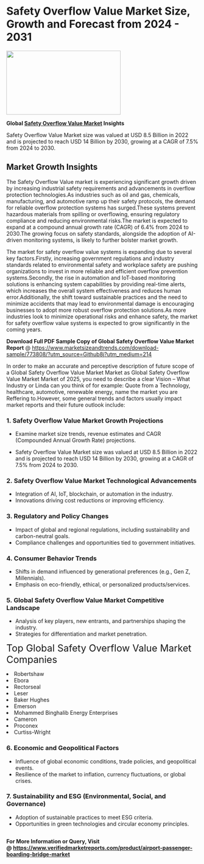 <H1>Safety Overflow Value Market Size, Growth and Forecast from 2024 - 2031</H1><img class="aligncenter size-medium wp-image-584254" src="https://thirdeyenews.in/wp-content/uploads/2024/09/Global-Market-Research-300x168.jpeg" alt="" width="300" height="168" /><p><strong>Global&nbsp;<a href="https://www.marketsizeandtrends.com/download-sample/773808/?utm_source=Github8j?utm_medium=214">Safety Overflow Value Market</a> Insights</strong></p><p>Safety Overflow Value Market size was valued at USD 8.5 Billion in 2022 and is projected to reach USD 14 Billion by 2030, growing at a CAGR of 7.5% from 2024 to 2030.</p><p><h2>Market Growth Insights</h2> <p>The Safety Overflow Value market is experiencing significant growth driven by increasing industrial safety requirements and advancements in overflow protection technologies.As industries such as oil and gas, chemicals, manufacturing, and automotive ramp up their safety protocols, the demand for reliable overflow protection systems has surged.These systems prevent hazardous materials from spilling or overflowing, ensuring regulatory compliance and reducing environmental risks.The market is expected to expand at a compound annual growth rate (CAGR) of 6.4% from 2024 to 2030.The growing focus on safety standards, alongside the adoption of AI-driven monitoring systems, is likely to further bolster market growth.</p> <p>The market for safety overflow value systems is expanding due to several key factors.Firstly, increasing government regulations and industry standards related to environmental safety and workplace safety are pushing organizations to invest in more reliable and efficient overflow prevention systems.Secondly, the rise in automation and IoT-based monitoring solutions is enhancing system capabilities by providing real-time alerts, which increases the overall system effectiveness and reduces human error.Additionally, the shift toward sustainable practices and the need to minimize accidents that may lead to environmental damage is encouraging businesses to adopt more robust overflow protection solutions.As more industries look to minimize operational risks and enhance safety, the market for safety overflow value systems is expected to grow significantly in the coming years.</p> <p><span class=""><strong>Download Full PDF Sample Copy of Global Safety Overflow Value Market Report</strong> @ <a href="https://www.marketsizeandtrends.com/download-sample/773808/?utm_source=Github8j?utm_medium=214" target="_blank">https://www.marketsizeandtrends.com/download-sample/773808/?utm_source=Github8j?utm_medium=214</a></span></p><p>In order to make an accurate and perceptive description of future scope of a Global&nbsp;Safety Overflow Value Market Market as Global&nbsp;Safety Overflow Value Market Market of 2025, you need to describe a clear Vision &ndash; What Industry or Linda can you think of for example: Quote from a Technology, healthcare, automotive, renewable energy, name the market you are Reffering to.However, some general trends and factors usually impact market reports and their future outlook include:</p><h3>1.&nbsp;<strong>Safety Overflow Value Market Growth Projections</strong></h3><ul><li>Examine market size trends, revenue estimates and CAGR (Compounded Annual Growth Rate) projections.</li><li><p>Safety Overflow Value Market size was valued at USD 8.5 Billion in 2022 and is projected to reach USD 14 Billion by 2030, growing at a CAGR of 7.5% from 2024 to 2030.</p></li></ul><h3>2.&nbsp;<strong>Safety Overflow Value Market Technological Advancements</strong></h3><ul><li>Integration of AI, IoT, blockchain, or automation in the industry.</li><li>Innovations driving cost reductions or improving efficiency.</li></ul><h3>3.&nbsp;<strong>Regulatory and Policy Changes</strong></h3><ul><li>Impact of global and regional regulations, including sustainability and carbon-neutral goals.</li><li>Compliance challenges and opportunities tied to government initiatives.</li></ul><h3>4.&nbsp;<strong>Consumer Behavior Trends</strong></h3><ul><li>Shifts in demand influenced by generational preferences (e.g., Gen Z, Millennials).</li><li>Emphasis on eco-friendly, ethical, or personalized products/services.</li></ul><h3>5.&nbsp;<strong>Global Safety Overflow Value Market Competitive Landscape</strong></h3><ul><li>Analysis of key players, new entrants, and partnerships shaping the industry.</li><li>Strategies for differentiation and market penetration.</li></ul><p data-pm-slice="1 1 []"><span style="color: inherit; font-family: inherit; font-size: 25px;">Top Global Safety Overflow Value Market Companies</span></p><div class="" data-test-id=""><p><li>Robertshaw</li><li> Ebora</li><li> Rectorseal</li><li> Leser</li><li> Baker Hughes</li><li> Emerson</li><li> Mohammed Binghalib Energy Enterprises</li><li> Cameron</li><li> Proconex</li><li> Curtiss-Wright</li></p></div><h3>6.&nbsp;<strong>Economic and Geopolitical Factors</strong></h3><ul><li>Influence of global economic conditions, trade policies, and geopolitical events.</li><li>Resilience of the market to inflation, currency fluctuations, or global crises.</li></ul><h3>7.&nbsp;<strong>Sustainability and ESG (Environmental, Social, and Governance)</strong></h3><ul><li>Adoption of sustainable practices to meet ESG criteria.</li><li>Opportunities in green technologies and circular economy principles.</li></ul><h2><strong style="font-size: 14px;">For More Information or Query, Visit @&nbsp;</strong><a style="background-color: #ffffff; font-size: 14px;" href="https://www.marketsizeandtrends.com/report/safety-overflow-value-market/" target="_blank">https://www.verifiedmarketreports.com/product/airport-passenger-boarding-bridge-market</a></h2>